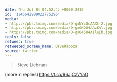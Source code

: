 ```yaml
---
date: Thu Jul 04 04:52:47 +0000 2019
id: '1146642989822775296'
media:
- https://pbs.twimg.com/media/D-gnNYcUcAAXC-2.jpg
- https://pbs.twimg.com/media/D-gnOKQU4AAzKAl.jpg
- https://pbs.twimg.com/media/D-gnO45U4AIlqIb.jpg
reply: false
retweet: true
retweeted_screen_name: DaveRapoza
source: twitter
---
```


>  Steve Lichman 

(more in replies) https://t.co/96JjCzVYaO